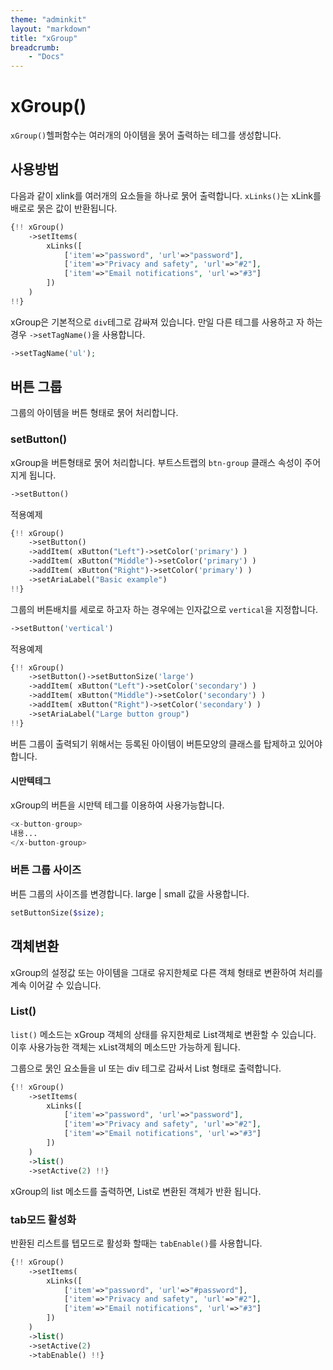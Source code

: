 ```yaml
---
theme: "adminkit"
layout: "markdown"
title: "xGroup"
breadcrumb:
    - "Docs"
---
```


# xGroup()
`xGroup()`헬퍼함수는 여러개의 아이템을 묽어 출력하는 테그를 생성합니다.

## 사용방법
다음과 같이 xlink를 여러개의 요소들을 하나로 묽어 출력합니다. `xLinks()`는 xLink를 배로로 묽은 값이 반환됩니다. 

```php
{!! xGroup()
    ->setItems(
        xLinks([
            ['item'=>"password", 'url'=>"password"],
            ['item'=>"Privacy and safety", 'url'=>"#2"],
            ['item'=>"Email notifications", 'url'=>"#3"]                            
        ])
    )
!!}
```

xGroup은 기본적으로 `div`테그로 감싸져 있습니다.
만일 다른 테그를 사용하고 자 하는 경우 `->setTagName()`을 사용합니다.

```php
->setTagName('ul');
```

## 버튼 그룹
그룹의 아이템을 버튼 형태로 묽어 처리합니다.

### setButton()
xGroup을 버튼형태로 묽어 처리합니다. 부트스트랩의 `btn-group` 클래스 속성이 주어지게 됩니다.

```php
->setButton()
```

적용예제
```php
{!! xGroup()
    ->setButton()
    ->addItem( xButton("Left")->setColor('primary') )
    ->addItem( xButton("Middle")->setColor('primary') )
    ->addItem( xButton("Right")->setColor('primary') )
    ->setAriaLabel("Basic example")
!!}
```

그룹의 버튼배치를 세로로 하고자 하는 경우에는 인자값으로 `vertical`을 지정합니다.
```php
->setButton('vertical')
```

적용예제
```php
{!! xGroup()
    ->setButton()->setButtonSize('large')
    ->addItem( xButton("Left")->setColor('secondary') )
    ->addItem( xButton("Middle")->setColor('secondary') )
    ->addItem( xButton("Right")->setColor('secondary') )
    ->setAriaLabel("Large button group")
!!}
```

버튼 그룹이 출력되기 위해서는 등록된 아이템이 버튼모양의 클래스를 탑제하고 있어야 합니다.

#### 시만텍테그
xGroup의 버튼을 시만텍 테그를 이용하여 사용가능합니다.

```php
<x-button-group>
내용...
</x-button-group>
```

### 버튼 그룹 사이즈
버튼 그룹의 사이즈를 변경합니다. 
large | small 값을 사용합니다.
```php
setButtonSize($size);
```

## 객체변환
xGroup의 설정값 또는 아이템을 그대로 유지한체로 다른 객체 형태로 변환하여 처리를 계속 이어갈 수 있습니다.


### List()
`list()` 메소드는 xGroup 객체의 상태를 유지한체로 List객체로 변환할 수 있습니다. 
이후 사용가능한 객체는 xList객체의 메소드만 가능하게 됩니다.

그룹으로 묽인 요소들을 ul 또는 div 테그로 감싸서 List 형태로 출력합니다.

```php
{!! xGroup()
    ->setItems(
        xLinks([
            ['item'=>"password", 'url'=>"password"],
            ['item'=>"Privacy and safety", 'url'=>"#2"],
            ['item'=>"Email notifications", 'url'=>"#3"]                            
        ])
    )
    ->list()
    ->setActive(2) !!}
```

xGroup의 list 메소드를 출력하면, List로 변환된 객체가 반환 됩니다.


### tab모드 활성화
반환된 리스트를 텝모드로 활성화 할때는 `tabEnable()`를 사용합니다.

```php
{!! xGroup()
    ->setItems(
        xLinks([
            ['item'=>"password", 'url'=>"#password"],
            ['item'=>"Privacy and safety", 'url'=>"#2"],
            ['item'=>"Email notifications", 'url'=>"#3"]                            
        ])
    )
    ->list()
    ->setActive(2)
    ->tabEnable() !!}
```
